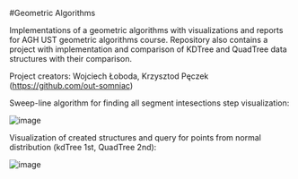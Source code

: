 #Geometric Algorithms

Implementations of a geometric algorithms with visualizations and reports for AGH UST geometric algorithms course.
Repository also contains a project with implementation and comparison of KDTree and QuadTree data structures with their comparison.

Project creators: Wojciech Łoboda, Krzysztod Pęczek (https://github.com/out-somniac)

Sweep-line algorithm for finding all segment intesections step visualization:

![image](https://user-images.githubusercontent.com/46354460/221812616-c4d3cfa9-fb24-4aca-b353-718726901769.png)

Visualization of created structures and query for points from normal distribution (kdTree 1st, QuadTree 2nd):

![image](https://user-images.githubusercontent.com/46354460/221813275-c916d9a4-ca7e-4452-9f4a-af6d6a69c420.png)


